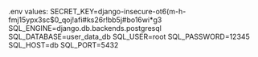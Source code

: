 .env values:
SECRET_KEY=django-insecure-ot6(m-h-fmj15ypx3sc$0_qoj!afi#ks26r!bb5j#bo16wi*g3
SQL_ENGINE=django.db.backends.postgresql
SQL_DATABASE=user_data_db
SQL_USER=root
SQL_PASSWORD=12345
SQL_HOST=db
SQL_PORT=5432